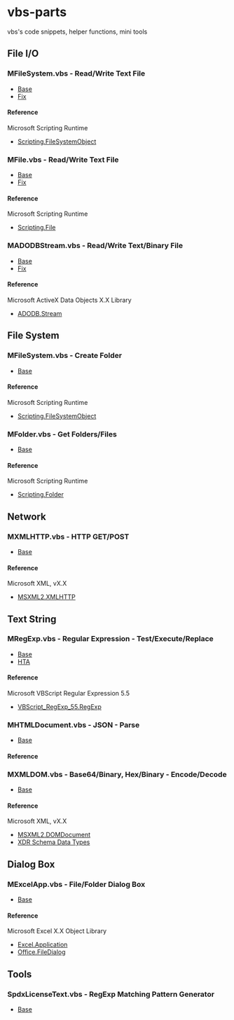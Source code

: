 # vbs-parts

vbs's code snippets, helper functions, mini tools

## File I/O

### MFileSystem.vbs - Read/Write Text File

- [Base](vbs/MFileSystem.vbs)
- [Fix](vbs_/MFileSystem.vbs)

#### Reference

Microsoft Scripting Runtime
- [Scripting.FileSystemObject](https://docs.microsoft.com/en-us/previous-versions/windows/internet-explorer/ie-developer/scripting-articles/z9ty6h50(v=vs.84))

### MFile.vbs - Read/Write Text File

- [Base](vbs/MFile.vbs)
- [Fix](vbs_/MFile.vbs)

#### Reference

Microsoft Scripting Runtime
- [Scripting.File](https://docs.microsoft.com/en-us/previous-versions/windows/internet-explorer/ie-developer/scripting-articles/1ft05taf(v=vs.84))

### MADODBStream.vbs - Read/Write Text/Binary File

- [Base](vbs/MADODBStream.vbs)
- [Fix](vbs_/MADODBStream.vbs)

#### Reference

Microsoft ActiveX Data Objects X.X Library
- [ADODB.Stream](https://docs.microsoft.com/en-us/office/client-developer/access/desktop-database-reference/stream-object-ado)

## File System

### MFileSystem.vbs - Create Folder

- [Base](vbs/MFileSystem.vbs)

#### Reference

Microsoft Scripting Runtime
- [Scripting.FileSystemObject](https://docs.microsoft.com/en-us/previous-versions/windows/internet-explorer/ie-developer/scripting-articles/z9ty6h50(v=vs.84))

### MFolder.vbs - Get Folders/Files

- [Base](vbs/MFolder.vbs)

#### Reference

Microsoft Scripting Runtime
- [Scripting.Folder](https://docs.microsoft.com/en-us/previous-versions/windows/internet-explorer/ie-developer/scripting-articles/1c87day3(v=vs.84))

## Network

### MXMLHTTP.vbs - HTTP GET/POST

- [Base](vbs/MXMLHTTP.vbs)

#### Reference

Microsoft XML, vX.X
- [MSXML2.XMLHTTP](https://docs.microsoft.com/en-us/previous-versions/windows/desktop/ms759148(v=vs.85))

## Text String

### MRegExp.vbs - Regular Expression - Test/Execute/Replace

- [Base](vbs/MRegExp.vbs)
- [HTA](vbs.hta/Test_MRegExp.vbs.hta)

#### Reference

Microsoft VBScript Regular Expression 5.5
- [VBScript_RegExp_55.RegExp](https://docs.microsoft.com/en-us/previous-versions/windows/internet-explorer/ie-developer/scripting-articles/6wzad2b2(v=vs.84))

### MHTMLDocument.vbs - JSON - Parse

- [Base](vbs/MHTMLDocument.vbs)

#### Reference



### MXMLDOM.vbs - Base64/Binary, Hex/Binary - Encode/Decode

- [Base](vbs/MXMLDOM.vbs)

#### Reference

Microsoft XML, vX.X
- [MSXML2.DOMDocument](https://docs.microsoft.com/en-us/previous-versions/windows/desktop/ms764730(v%3dvs.85))
- [XDR Schema Data Types](https://docs.microsoft.com/en-us/previous-versions/ms256121(v=vs.85))

## Dialog Box

### MExcelApp.vbs - File/Folder Dialog Box

- [Base](vbs/MExcelApp.vbs)

#### Reference

Microsoft Excel X.X Object Library
- [Excel.Application](https://docs.microsoft.com/en-us/office/vba/api/excel.application(object))
- [Office.FileDialog](https://docs.microsoft.com/en-us/office/vba/api/office.filedialog)

## Tools

### SpdxLicenseText.vbs - RegExp Matching Pattern Generator

- [Base](vbs/SpdxLicenseText.vbs)
